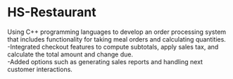 # HS-Restaurant
Using C++ programming languages to develop an order processing system that includes functionality for taking meal orders and calculating quantities. </br>
-Integrated checkout features to compute subtotals, apply sales tax, and calculate the total amount and change due. </br>
-Added options such as generating sales reports and handling next customer interactions.
